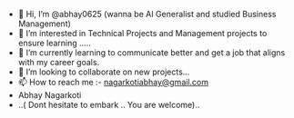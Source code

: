 - 👋 Hi, I’m @abhay0625 (wanna be AI Generalist and studied Business Management)
- 👀 I’m interested in Technical Projects and Management projects to ensure learning .....
- 🌱 I’m currently learning to communicate better and get a job that aligns with my career goals. 
- 💞️ I’m looking to collaborate on new projects...
- 📫 How to reach me :-
nagarkotiabhay@gmail.com 
- Abhay Nagarkoti
- ..( Dont hesitate to embark .. You are welcome)..

<!---
abhay0625/abhay0625 is a ✨ special ✨ repository because its `README.md` (this file) appears on your GitHub profile.
You can click the Preview link to take a look at your changes.
--->
